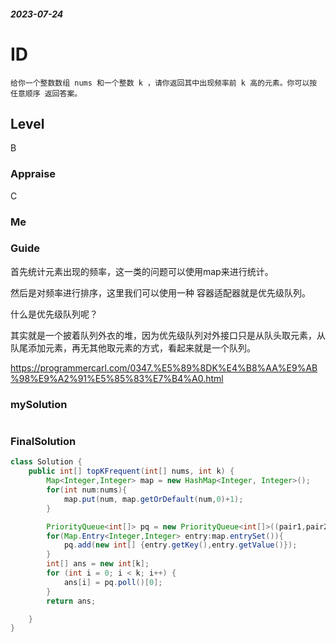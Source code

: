 ##### 2023-07-24
# ID
```
给你一个整数数组 nums 和一个整数 k ，请你返回其中出现频率前 k 高的元素。你可以按 任意顺序 返回答案。
```
## Level
B
### Appraise
C
### Me



### Guide
首先统计元素出现的频率，这一类的问题可以使用map来进行统计。

然后是对频率进行排序，这里我们可以使用一种 容器适配器就是优先级队列。

什么是优先级队列呢？

其实就是一个披着队列外衣的堆，因为优先级队列对外接口只是从队头取元素，从队尾添加元素，再无其他取元素的方式，看起来就是一个队列。

https://programmercarl.com/0347.%E5%89%8DK%E4%B8%AA%E9%AB%98%E9%A2%91%E5%85%83%E7%B4%A0.html


### mySolution
```java

```
### FinalSolution
```java
class Solution {
    public int[] topKFrequent(int[] nums, int k) {
        Map<Integer,Integer> map = new HashMap<Integer, Integer>();
        for(int num:nums){
            map.put(num, map.getOrDefault(num,0)+1);
        }

        PriorityQueue<int[]> pq = new PriorityQueue<int[]>((pair1,pair2)->pair2[1]-pair1[1]);
        for(Map.Entry<Integer,Integer> entry:map.entrySet()){
            pq.add(new int[] {entry.getKey(),entry.getValue()});
        }
        int[] ans = new int[k];
        for (int i = 0; i < k; i++) {
            ans[i] = pq.poll()[0];
        }
        return ans;

    }
}
```
